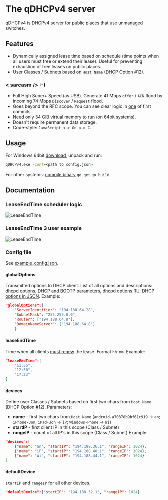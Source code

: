# The qDHCPv4 server
qDHCPv4 is DHCPv4 server for public places that use unmanaged switches.

## Features
* Dynamically assigned lease time based on schedule (time points when all users must free or extend their lease). Useful for preventing exhaustion of free leases on public places.
* User Classes / Subnets based on `Host Name` (DHCP Option #12).

### < sarcasm /> :-)
* Full High Super+ Speed (as USB). Generate 41 Mbps `offer` / `ACK` flood by incoming 74 Mbps `Discover` / `Request` flood.
* Goes beyond the RFC scope. You can see clear logic in [one](https://github.com/ZiroKyl/qDHCPv4/blob/3252365498792b319557cc86e6f209057465c12f/qDHCPv4.go#L302) of first commits.
* Need only 34 GiB virtual memory to run (on 64bit systems).
* Doesn't require permanent data storage.
* Code-style: `JavaScript <-> Go <-> C`.

## Usage
For Windows 64bit [download](https://github.com/ZiroKyl/qDHCPv4/releases), unpack and run:
```cmd
qDHCPv4.exe -conf=<path to config.json>
```
For other systems: [compile binary](https://golang.org/doc/install) `go get` `go build`.

## Documentation
### LeaseEndTime scheduler logic
![LeaseEndTime](https://cdn.rawgit.com/ZiroKyl/qDHCPv4/dev/doc/scheduler_logic.svg)
### LeaseEndTime 3 user example
![LeaseEndTime](https://cdn.rawgit.com/ZiroKyl/qDHCPv4/dev/doc/example_3user.svg)
### Config file
See [example_config.json](example_config.json).
#### globalOptions
Transmitted options to DHCP client. List of all options and descriptions: [dhcpd options](http://linux.die.net/man/5/dhcp-options), [DHCP and BOOTP parameters](http://www.iana.org/assignments/bootp-dhcp-parameters/bootp-dhcp-parameters.xhtml), [dhcpd options RU](http://www.opennet.ru:8101/man.shtml?topic=dhcp-options&category=5&russian=0), [DHCP options in JSON](https://github.com/ZiroKyl/reflectDHCP).
Example:
```json
"globalOptions":{
	"ServerIdentifier": "194.188.64.28",
	"SubnetMask": "255.255.0.0",
	"Router": ["194.188.64.8"],
	"DomainNameServer": ["194.188.64.8"]
	}
```
#### leaseEndTime
Time when all clients [must renew](#leaseendtime-scheduler-logic) the lease. Format `hh:mm`.
Example:
```json
"leaseEndTime":[
	"11:35",
    "12:50",
    "17:23"
]
```
#### devices
Define user Classes / Subnets based on first two chars from `Host Name` (DHCP Option #12).
Parameters:
- **name** - first two chars from `Host Name` (`android-a70378b9bf61c919` -> `an`; `iPhone-Jon`, `iPad-Jon` -> `iP`; `Windows-Phone` -> `Wi`)
- **startIP** - first client IP in this scope (Class / Subnet)
- **rangeIP** - count of all IP's in this scope (Class / Subnet)
Example:
```json
"devices":[
	{"name": "an", "startIP": "194.188.36.1", "rangeIP": 1024},
    {"name": "iP", "startIP": "194.188.40.1", "rangeIP": 1024},
    {"name": "Wi", "startIP": "194.188.44.1", "rangeIP": 1024}
]
```
#### defaultDevice
`startIP` and `rangeIP` for all other devices.
```json
"defaultDevice":{"startIP": "194.188.32.1", "rangeIP": 1024}
```
